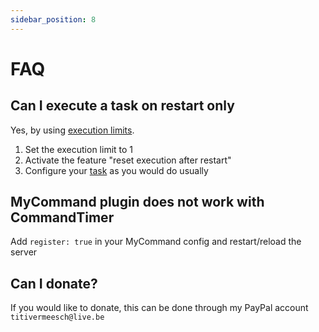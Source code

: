 ```yaml
---
sidebar_position: 8
---
```

# FAQ

## Can I execute a task on restart only

Yes, by using [execution limits](../configuration/others/#Executionlimits).

1. Set the execution limit to 1
2. Activate the feature "reset execution after restart"
3. Configure your [task](jargon.md#task) as you would do usually

## MyCommand plugin does not work with CommandTimer

Add `register: true` in your MyCommand config and restart/reload the server

## Can I donate?

If you would like to donate, this can be done through my PayPal account `titivermeesch@live.be`